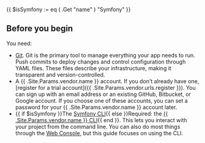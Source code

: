 {{ $isSymfony := eq ( .Get "name" ) "Symfony" }}
## Before you begin

You need:

- [Git](https://git-scm.com/downloads).
  Git is the primary tool to manage everything your app needs to run.
  Push commits to deploy changes and control configuration through YAML files.
  These files describe your infrastructure, making it transparent and version-controlled.
- A {{ .Site.Params.vendor.name }} account.
  If you don't already have one, [register for a trial account]({{ .Site.Params.vendor.urls.register }}).
  You can sign up with an email address or an existing GitHub, Bitbucket, or Google account.
  If you choose one of these accounts, you can set a password for your {{ .Site.Params.vendor.name }} account later.
- {{ if $isSymfony }}The [Symfony CLI](https://symfony.com/download){{ else }}Required: the [{{ .Site.Params.vendor.name }} CLI](/administration/cli/_index.md){{ end }}.
  This lets you interact with your project from the command line.
  You can also do most things through the [Web Console](/administration/web/_index.md),
  but this guide focuses on using the CLI.
